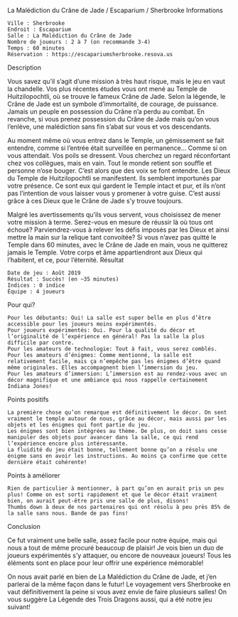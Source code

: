
La Malédiction du Crâne de Jade / Escaparium / Sherbrooke
Informations

    Ville : Sherbrooke
    Endroit : Escaparium
    Salle : La Malédiction du Crâne de Jade
    Nombre de joueurs : 2 à 7 (on recommande 3-4)
    Temps : 60 minutes
    Réservation : https://escapariumsherbrooke.resova.us

 
Description

Vous savez qu’il s’agit d’une mission à très haut risque, mais le jeu en vaut la chandelle. Vos plus récentes études vous ont mené au Temple de Huitzilopochtli, où se trouve le fameux Crâne de Jade. Selon la légende, le Crâne de Jade est un symbole d’immortalité, de courage, de puissance. Jamais un peuple en possession du Crâne n’a perdu au combat. En revanche, si vous prenez possession du Crâne de Jade mais qu’on vous l’enlève, une malédiction sans fin s’abat sur vous et vos descendants.

Au moment même où vous entrez dans le Temple, un gémissement se fait entendre, comme si l’entrée était surveillée en permanence… Comme si on vous attendait. Vos poils se dressent. Vous cherchez un regard réconfortant chez vos collègues, mais en vain. Tout le monde retient son souffle et personne n’ose bouger. C’est alors que des voix se font entendre. Les Dieux du Temple de Huitzilopochtli se manifestent. Ils semblent importunés par votre présence. Ce sont eux qui gardent le Temple intact et pur, et ils n’ont pas l’intention de vous laisser vous y promener à votre guise. C’est aussi grâce à ces Dieux que le Crâne de Jade s’y trouve toujours.

Malgré les avertissements qu’ils vous servent, vous choisissez de mener votre mission à terme. Serez-vous en mesure de réussir là où tous ont échoué? Parviendrez-vous à relever les défis imposés par les Dieux et ainsi mettre la main sur la relique tant convoitée? Si vous n’avez pas quitté le Temple dans 60 minutes, avec le Crâne de Jade en main, vous ne quitterez jamais le Temple. Votre corps et âme appartiendront aux Dieux qui l’habitent, et ce, pour l’éternité.
Résultat

    Date de jeu : Août 2019
    Résultat : Succès! (en ~35 minutes)
    Indices : 0 indice
    Équipe : 4 joueurs

Pour qui?

    Pour les débutants: Oui! La salle est super belle en plus d’être accessible pour les joueurs moins expérimentés.
    Pour joueurs expérimentés: Oui. Pour la qualité du décor et l’originalité de l’expérience en général! Pas la salle la plus difficile par contre.
    Pour les amateurs de technologie: Tout à fait, vous serez comblés.
    Pour les amateurs d’énigmes: Comme mentionné, la salle est relativement facile, mais ça n’empêche pas les énigmes d’être quand même originales. Elles accompagnent bien l’immersion du jeu.
    Pour les amateurs d’immersion: L’immersion est au rendez-vous avec un décor magnifique et une ambiance qui nous rappelle certainement Indiana Jones!

 Points positifs

    La première chose qu’on remarque est définitivement le décor. On sent vraiment le temple autour de nous, grâce au décor, mais aussi par les objets et les énigmes qui font partie du jeu.
    Les énigmes sont bien intégrées au thème. De plus, on doit sans cesse manipuler des objets pour avancer dans la salle, ce qui rend l’expérience encore plus intéressante.
    La fluidité du jeu était bonne, tellement bonne qu’on a résolu une énigme sans en avoir les instructions. Au moins ça confirme que cette dernière était cohérente!

Points à améliorer

    Rien de particulier à mentionner, à part qu’on en aurait pris un peu plus! Comme on est sorti rapidement et que le décor était vraiment bien, on aurait peut-être pris une salle de plus, disons!
    Thumbs down à deux de nos partenaires qui ont résolu à peu près 85% de la salle sans nous. Bande de pas fins!

Conclusion

Ce fut vraiment une belle salle, assez facile pour notre équipe, mais qui nous a tout de même procuré beaucoup de plaisir! Je vois bien un duo de joueurs expérimentés s’y attaquer, ou encore de nouveaux joueurs! Tous les éléments sont en place pour leur offrir une expérience mémorable!

On nous avait parlé en bien de La Malédiction du Crâne de Jade, et j’en parlerai de la même façon dans le futur! Le voyagement vers Sherbrooke en vaut définitivement la peine si vous avez envie de faire plusieurs salles! On vous suggère La Légende des Trois Dragons aussi, qui a été notre jeu suivant!
